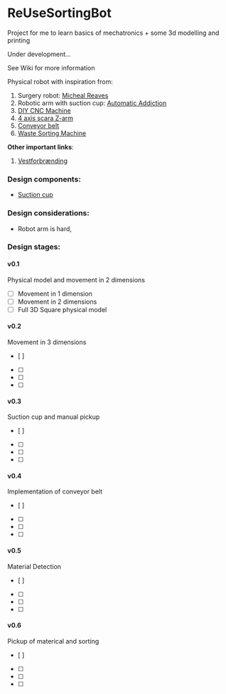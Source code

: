 # ReUseSortingBot
Project for me to learn basics of mechatronics + some 3d modelling and printing

Under development...

See Wiki for more information

Physical robot with inspiration from:
1. Surgery robot: [Micheal Reaves](https://www.youtube.com/watch?v=A_BlNA7bBxo&t=383s&ab_channel=MichaelReeves)
2. Robotic arm with suction cup: [Automatic Addiction](https://automaticaddison.com/robotic-arm-with-vacuum-suction-cup-for-pick-and-place/)
3. [DIY CNC Machine](https://www.youtube.com/watch?v=covhU4L5N5g&ab_channel=BenMakesEverything)
4. [4 axis scara Z-arm](https://www.youtube.com/watch?v=e11BQrpTd9I&ab_channel=HITBOTROBOTICS)
5. [Conveyor belt](https://www.youtube.com/watch?v=qoejrZhn5XI&ab_channel=EasyHomeMadeProjects)
6. [Waste Sorting Machine](https://www.instructables.com/Automatic-Waste-Sorting-Machine/)

**Other important links**:
1. [Vestforbrænding](https://vestfor.dk/bliv-klogere/viden)

### Design components:
- [Suction cup](https://www.amazon.co.uk/Suction-Gripper-Mechanical-Controller-Intelligent/dp/B0C373ML4X/ref=sr_1_17?crid=3VAWPE1RVIUCW&keywords=suction%2Bcup%2Brobot%2Barm&qid=1701639653&sprefix=suction%2Bcup%2Brobot%2Barm%2Caps%2C82&sr=8-17&th=1)

### Design considerations:
- Robot arm is hard,

### Design stages:
#### v0.1
Physical model and movement in 2 dimensions
- [ ] Movement in 1 dimension
- [ ] Movement in 2 dimensions
- [ ] Full 3D Square physical model

#### v0.2
Movement in 3 dimensions
- [ ] 
- [ ] 
- [ ] 
- [ ] 

#### v0.3
Suction cup and manual pickup
- [ ] 
- [ ] 
- [ ] 
- [ ] 

#### v0.4
Implementation of conveyor belt
- [ ] 
- [ ] 
- [ ] 
- [ ] 

#### v0.5
Material Detection
- [ ] 
- [ ] 
- [ ] 
- [ ] 

#### v0.6
Pickup of materical and sorting
- [ ] 
- [ ] 
- [ ] 
- [ ] 
